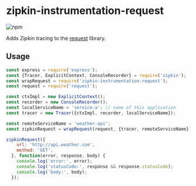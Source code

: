 # zipkin-instrumentation-request

![npm](https://img.shields.io/npm/dm/zipkin-instrumentation-request.svg)

Adds Zipkin tracing to the [request](https://www.npmjs.com/package/request) library.

## Usage

```javascript
const express = require('express');
const {Tracer, ExplicitContext, ConsoleRecorder} = require('zipkin');
const wrapRequest = require('zipkin-instrumentation-request');
const request = require('request');

const ctxImpl = new ExplicitContext();
const recorder = new ConsoleRecorder();
const localServiceName = 'service-a'; // name of this application
const tracer = new Tracer({ctxImpl, recorder, localServiceName});

const remoteServiceName = 'weather-api';
const zipkinRequest = wrapRequest(request, {tracer, remoteServiceName});

zipkinRequest({
    url: 'http://api.weather.com',
    method: 'GET',
  }, function(error, response, body) {
    console.log('error:', error);
    console.log('statusCode:', response && response.statusCode);
    console.log('body:', body);
  });
```
